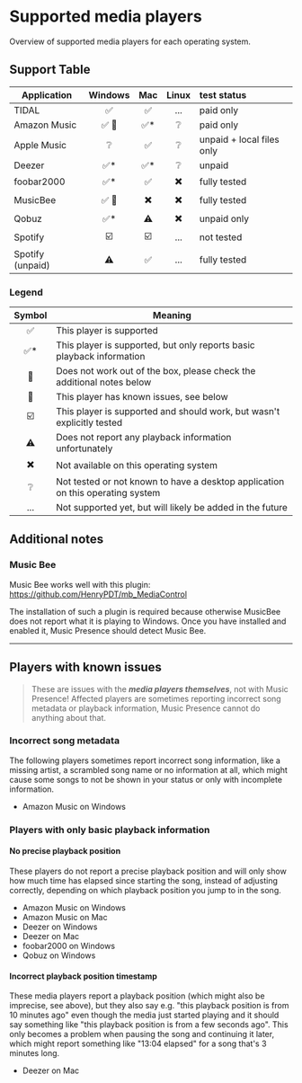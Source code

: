 # Supported media players

Overview of supported media players for each operating system.

## Support Table

| Application      |                   Windows                   |           Mac            |          Linux           | test status               |
|------------------|:-------------------------------------------:|:------------------------:|:------------------------:|:--------------------------|
| TIDAL            |             :white_check_mark:              |    :white_check_mark:    |           ...            | paid only                 |
| Amazon Music     | :white_check_mark: :face_with_head_bandage: |   :white_check_mark:*    |     :grey_question:      | paid only                 |
| Apple Music      |               :grey_question:               |    :white_check_mark:    |     :grey_question:      | unpaid + local files only |
| Deezer           |             :white_check_mark:*             |   :white_check_mark:*    |     :grey_question:      | unpaid                    |
| foobar2000       |             :white_check_mark:*             |    :white_check_mark:    | :heavy_multiplication_x: | fully tested              |
| MusicBee         |         :white_check_mark: :pencil:         | :heavy_multiplication_x: | :heavy_multiplication_x: | fully tested              |
| Qobuz            |             :white_check_mark:*             |        :warning:         | :heavy_multiplication_x: | unpaid only               |
| Spotify          |           :ballot_box_with_check:           | :ballot_box_with_check:  |           ...            | not tested                |
| Spotify (unpaid) |                  :warning:                  |    :white_check_mark:    |           ...            | fully tested              |

### Legend

|          Symbol          | Meaning                                                                        |
|:------------------------:|--------------------------------------------------------------------------------|
|    :white_check_mark:    | This player is supported                                                       |
|   :white_check_mark:*    | This player is supported, but only reports basic playback information          |
|         :pencil:         | Does not work out of the box, please check the additional notes below          |
| :face_with_head_bandage: | This player has known issues, see below                                        |
| :ballot_box_with_check:  | This player is supported and should work, but wasn't explicitly tested         |
|        :warning:         | Does not report any playback information unfortunately                         |
| :heavy_multiplication_x: | Not available on this operating system                                         |
|     :grey_question:      | Not tested or not known to have a desktop application on this operating system |
|           ...            | Not supported yet, but will likely be added in the future                      |

## Additional notes

### Music Bee

Music Bee works well with this plugin:
https://github.com/HenryPDT/mb_MediaControl

The installation of such a plugin is required
because otherwise MusicBee does not report what it is playing to Windows.
Once you have installed and enabled it, Music Presence should detect Music Bee.

---

## Players with known issues

> These are issues with the ***media players themselves***,
not with Music Presence!
Affected players are sometimes reporting
incorrect song metadata or playback information,
Music Presence cannot do anything about that.

### Incorrect song metadata

The following players sometimes report incorrect song information,
like a missing artist, a scrambled song name or no information at all,
which might cause some songs to not be shown in your status
or only with incomplete information.

- Amazon Music on Windows

### Players with only basic playback information

#### No precise playback position

These players do not report a precise playback position
and will only show how much time has elapsed since starting the song,
instead of adjusting correctly,
depending on which playback position you jump to in the song.

- Amazon Music on Windows
- Amazon Music on Mac
- Deezer on Windows
- Deezer on Mac
- foobar2000 on Windows
- Qobuz on Windows

#### Incorrect playback position timestamp

These media players report a playback position
(which might also be imprecise, see above),
but they also say e.g. "this playback position is from 10 minutes ago"
even though the media just started playing and it should say something like
"this playback position is from a few seconds ago".
This only becomes a problem when pausing the song and continuing it later,
which might report something like "13:04 elapsed"
for a song that's 3 minutes long.

- Deezer on Mac
